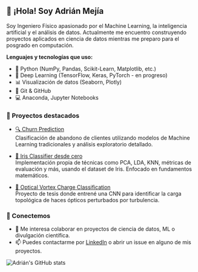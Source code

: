 ## 👋 ¡Hola! Soy Adrián Mejía
Soy Ingeniero Físico apasionado por el Machine Learning, la inteligencia artificial y el análisis de datos. Actualmente me encuentro construyendo proyectos aplicados en ciencia de datos mientras me preparo para el posgrado en computación.

**Lenguajes y tecnologías que uso:**
- 🐍 Python (NumPy, Pandas, Scikit-Learn, Matplotlib, etc.)
- 🧠 Deep Learning (TensorFlow, Keras, PyTorch - en progreso)
- 📊 Visualización de datos (Seaborn, Plotly)
- 📂 Git & GitHub
- 💻 Anaconda, Jupyter Notebooks

### 🧪 Proyectos destacados

- [🔍 Churn Prediction](https://github.com/tuusuario/churn-prediction)  
  Clasificación de abandono de clientes utilizando modelos de Machine Learning tradicionales y análisis exploratorio detallado.

- [🌸 Iris Classifier desde cero](https://github.com/tuusuario/iris-classifier)  
  Implementación propia de técnicas como PCA, LDA, KNN, métricas de evaluación y más, usando el dataset de Iris. Enfocado en fundamentos matemáticos.

- [📡 Optical Vortex Charge Classification](https://github.com/tuusuario/optical-vortex-cnn)  
  Proyecto de tesis donde entrené una CNN para identificar la carga topológica de haces ópticos perturbados por turbulencia.

### 🤝 Conectemos
- 💬 Me interesa colaborar en proyectos de ciencia de datos, ML o divulgación científica.
- 📫 Puedes contactarme por [LinkedIn](https://www.linkedin.com/in/tuusuario/) o abrir un issue en alguno de mis proyectos.

![Adrián's GitHub stats](https://github-readme-stats.vercel.app/api?username=tuusuario&show_icons=true&theme=default)
